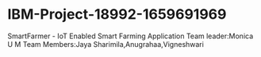 # IBM-Project-18992-1659691969
SmartFarmer - IoT Enabled Smart Farming Application
Team leader:Monica U M
Team Members:Jaya Sharimila,Anugrahaa,Vigneshwari
